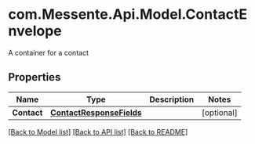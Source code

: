 # com.Messente.Api.Model.ContactEnvelope
A container for a contact

## Properties

Name | Type | Description | Notes
------------ | ------------- | ------------- | -------------
**Contact** | [**ContactResponseFields**](ContactResponseFields.md) |  | [optional] 

[[Back to Model list]](../README.md#documentation-for-models) [[Back to API list]](../README.md#documentation-for-api-endpoints) [[Back to README]](../README.md)


